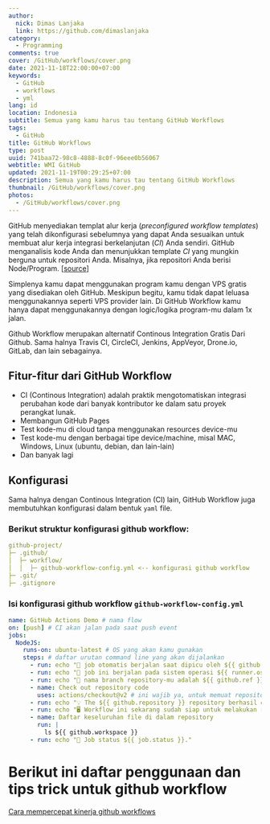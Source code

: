 ```yaml
---
author:
  nick: Dimas Lanjaka
  link: https://github.com/dimaslanjaka
category:
  - Programming
comments: true
cover: /GitHub/workflows/cover.png
date: 2021-11-18T22:00:00+07:00
keywords:
  - GitHub
  - workflows
  - yml
lang: id
location: Indonesia
subtitle: Semua yang kamu harus tau tentang GitHub Workflows
tags:
  - GitHub
title: GitHub Workflows
type: post
uuid: 741baa72-98c8-4888-8c0f-96eee0b56067
webtitle: WMI GitHub
updated: 2021-11-19T00:29:25+07:00
description: Semua yang kamu harus tau tentang GitHub Workflows
thumbnail: /GitHub/workflows/cover.png
photos:
  - /GitHub/workflows/cover.png
---
```


GitHub menyediakan templat alur kerja (<i>preconfigured workflow templates</i>) yang telah dikonfigurasi sebelumnya yang dapat Anda sesuaikan untuk membuat alur kerja integrasi berkelanjutan (<i>CI</i>) Anda sendiri. GitHub menganalisis kode Anda dan menunjukkan template <i>CI</i> yang mungkin berguna untuk repositori Anda. Misalnya, jika repositori Anda berisi Node/Program. [[source](https://docs.github.com/en/actions/quickstart)]

Simplenya kamu dapat menggunakan program kamu dengan VPS gratis yang disediakan oleh GitHub. Meskipun begitu, kamu tidak dapat leluasa menggunakannya seperti VPS provider lain. Di GitHub Workflow kamu hanya dapat menggunakannya dengan logic/logika program-mu dalam 1x jalan.

Github Workflow merupakan alternatif Continous Integration Gratis Dari Github. Sama halnya Travis CI, CircleCI, Jenkins, AppVeyor, Drone.io, GitLab, dan lain sebagainya.

## Fitur-fitur dari GitHub Workflow
- CI (Continous Integration) adalah praktik mengotomatiskan integrasi perubahan kode dari banyak kontributor ke dalam satu proyek perangkat lunak.
- Membangun GitHub Pages
- Test kode-mu di cloud tanpa menggunakan resources device-mu
- Test kode-mu dengan berbagai tipe device/machine, misal MAC, Windows, Linux (ubuntu, debian, dan lain-lain)
- Dan banyak lagi

## Konfigurasi
Sama halnya dengan Continous Integration (CI) lain, GitHub Workflow juga membutuhkan konfigurasi dalam bentuk `yaml` file.
### Berikut struktur konfigurasi github workflow:
```yaml
github-project/
├─ .github/
│  ├─ workflow/
│  │  ├─ github-workflow-config.yml <-- konfigurasi github workflow
├─ .git/
├─ .gitignore
```
### Isi konfigurasi github workflow `github-workflow-config.yml`
```yaml
name: GitHub Actions Demo # nama flow
on: [push] # CI akan jalan pada saat push event
jobs:
  NodeJS:
    runs-on: ubuntu-latest # OS yang akan kamu gunakan
    steps: # daftar urutan command line yang akan dijalankan
      - run: echo "🎉 job otomatis berjalan saat dipicu oleh ${{ github.event_name }} event."
      - run: echo "🐧 job ini berjalan pada sistem operasi ${{ runner.os }} server hosted dari GitHub!"
      - run: echo "🔎 nama branch repository-mu adalah ${{ github.ref }} and repository-mu ialah ${{ github.repository }}."
      - name: Check out repository code
        uses: actions/checkout@v2 # ini wajib ya, untuk memuat repository kamu ke dalam home os
      - run: echo "💡 The ${{ github.repository }} repository berhasil di duplikasi ke dalam os ${{ runner.os }}"
      - run: echo "🖥️ Workflow ini sekarang sudah siap untuk melakukan rangkaian program yang ada pada repository ${{ github.repository }}#${{ github.ref }}"
      - name: Daftar keseluruhan file di dalam repository
        run: |
          ls ${{ github.workspace }}
      - run: echo "🍏 Job status ${{ job.status }}."
```

# Berikut ini daftar penggunaan dan tips trick untuk github workflow
[Cara mempercepat kinerja github workflows](workflows-caches.html)